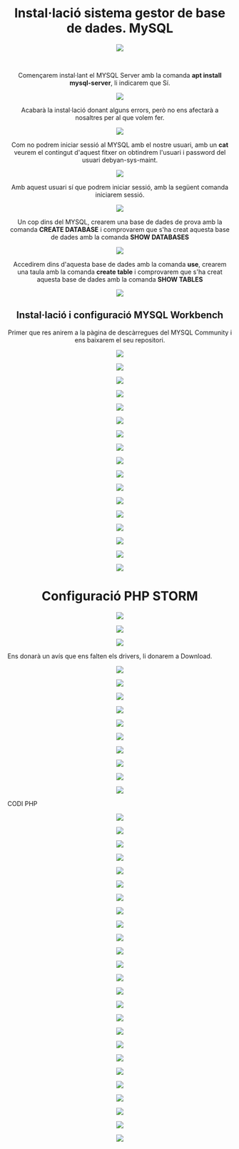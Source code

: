<h1 align="center">
  <b>Instal·lació sistema gestor de base de dades. MySQL</b>
</h1>

<p align="center">
  <img src="https://user-images.githubusercontent.com/91249151/155364414-9f5e788a-1d73-410c-a799-36d59c480bd3.png">
</p>
<br>
<p align="center">
  Començarem instal·lant el MYSQL Server amb la comanda <b>apt install mysql-server</b>, li indicarem que Sí.
</p>

<p align="center">
  <img src="https://user-images.githubusercontent.com/91249151/155302043-05e4211c-d0ca-4959-94db-917f8871cf96.png">
</p>

<p align="center">
Acabarà la instal·lació donant alguns errors, però no ens afectarà a nosaltres per al que volem fer.
</p>
  
<p align="center">
  <img src="https://user-images.githubusercontent.com/91249151/155302575-3ec9045c-8904-4ad1-8212-c01089af7a65.png">
</p>

<p align="center">
  Com no podrem iniciar sessió al MYSQL amb el nostre usuari, amb un <b>cat</b> veurem el contingut d'aquest fitxer on obtindrem l'usuari i password del usuari debyan-sys-maint.
</p>
  
<p align="center">
  <img src="https://user-images.githubusercontent.com/91249151/155303908-2f5f1a02-661a-4218-988d-6eb4de063f8e.png">
</p>

<p align="center">
  Amb aquest usuari sí que podrem iniciar sessió, amb la següent comanda iniciarem sessió.
</p>

<p align="center">
  <img src="https://user-images.githubusercontent.com/91249151/155304131-3461de9f-7aa5-491e-864a-e38abb11b687.png">
</p>

<p align="center">
  Un cop dins del MYSQL, crearem una base de dades de prova amb la comanda <b>CREATE DATABASE</b> i comprovarem que s'ha creat aquesta base de dades amb la comanda <b>SHOW DATABASES</b>
</p>

<p align="center">
  <img src="https://user-images.githubusercontent.com/91249151/155306057-bd714443-5384-4cb4-9a25-0882fe7ab05f.png">
</p>

<p align="center">
  Accedirem dins d'aquesta base de dades amb la comanda <b>use</b>, crearem una taula amb la comanda <b>create table</b> i comprovarem que s'ha creat aquesta base de dades amb la comanda <b>SHOW TABLES</b>
</p>

<p align="center">
  <img src="https://user-images.githubusercontent.com/91249151/155307587-e488a3a6-c8f3-420a-be5e-428da88894a0.png">
</p>

<h2 align="center">
  <b>Instal·lació i configuració MYSQL Workbench</b>
</h2>

<p align="center">
  Primer que res anirem a la pàgina de descàrregues del MYSQL Community i ens baixarem el seu repositori.
</p>

<p align="center">
  <img src="https://user-images.githubusercontent.com/91249151/155310036-c0f6bfe2-0c1e-4b7e-8f00-8bce15443fb1.png">
</p>

<p align="center">
  <img src="https://user-images.githubusercontent.com/91249151/155310768-034e3b99-89f2-49fb-98cf-2088520743b5.png">
</p>

<p align="center">
  <img src="https://user-images.githubusercontent.com/91249151/155310779-fa337d77-9617-4e4c-b082-9a4893374db2.png">
</p>

<p align="center">
  <img src="https://user-images.githubusercontent.com/91249151/155310803-fb349ca9-082f-4588-a0a3-46893ba8903e.png">
</p>

<p align="center">
  <img src="https://user-images.githubusercontent.com/91249151/155310832-298e5d9c-1675-4e61-ab39-13b17561a022.png">
</p>

<p align="center">
  <img src="https://user-images.githubusercontent.com/91249151/155310851-7feb10cc-dba4-42da-bb04-bdf1cca18f16.png">
</p>

<p align="center">
  <img src="https://user-images.githubusercontent.com/91249151/155310867-e71052fc-3b88-4f35-a9ab-8f95c57e600b.png">
</p>

<p align="center">
  <img src="https://user-images.githubusercontent.com/91249151/155310880-78400ad2-d2d5-4d46-a239-676eb6d17473.png">
</p>

<p align="center">
  <img src="https://user-images.githubusercontent.com/91249151/155311299-89773416-0299-4ead-864e-879675f98854.png">
</p>

<p align="center">
  <img src="https://user-images.githubusercontent.com/91249151/155311321-8e5ac91e-3ea9-410a-9dc3-1f9ec3d36f03.png">
</p>

<p align="center">
  <img src="https://user-images.githubusercontent.com/91249151/155311759-4c0d4adc-14a1-46a7-af67-d554cd937bf3.png">
</p>

<p align="center">
  <img src="https://user-images.githubusercontent.com/91249151/155312190-8e2c69c8-6170-4645-afb7-3a7ddbf278de.png">
</p>

<p align="center">
  <img src="https://user-images.githubusercontent.com/91249151/155312191-bf4b69b6-d5a0-40e6-988e-dbcd348ab232.png">
</p>

<p align="center">
  <img src="https://user-images.githubusercontent.com/91249151/155313001-5035dabe-3282-42f0-b121-d0b4bfeedc70.png">
</p>

<p align="center">
  <img src="https://user-images.githubusercontent.com/91249151/155313010-7ea8d153-0839-470b-a002-cd2dc2870420.png">
</p>

<p align="center">
  <img src="https://user-images.githubusercontent.com/91249151/155313022-3f8325d2-ef86-4250-b18d-d6255cbfd519.png">
</p>

<p align="center">
  <img src="https://user-images.githubusercontent.com/91249151/155314088-65870cf4-7d2b-4090-ac01-657ae7d0ae9b.png">
</p>

<h1 align="center">
  <b>Configuració PHP STORM</b>
</h1>

<p align="center">
  <img src="https://user-images.githubusercontent.com/91249151/155317192-cae84918-ac80-4b4c-8bb4-6f6181e53d9f.png">
</p>

<p align="center">
  <img src="https://user-images.githubusercontent.com/91249151/155315996-b23ee806-7463-40b4-a0ee-4b8636bc8805.png">
</p>

<p align="center">
  <img src="https://user-images.githubusercontent.com/91249151/155316029-49f078fd-3eaf-4907-8807-635c45cd2bb1.png">
</p>

Ens donarà un avís que ens falten els drivers, li donarem a Download.

<p align="center">
  <img src="https://user-images.githubusercontent.com/91249151/155316041-7d70d924-610a-46d6-a165-b91e612190f4.png">
</p>


<p align="center">
  <img src="https://user-images.githubusercontent.com/91249151/155316870-7870a4aa-11a4-4861-a795-729d3f114763.png">
</p>

<p align="center">
  <img src="https://user-images.githubusercontent.com/91249151/155316845-dec9c2e5-1cbc-4734-bfa1-39fbb26f483e.png">
</p>

<p align="center">
  <img src="https://user-images.githubusercontent.com/91249151/155316985-b846f4dc-4f42-4d5d-b860-e2d392d5f5f1.png">
</p>

<p align="center">
  <img src="https://user-images.githubusercontent.com/91249151/155318235-d60601d9-cbd3-40d5-b871-cfd677990ef9.png">
</p>

<p align="center">
  <img src="https://user-images.githubusercontent.com/91249151/155318271-4d30eeb0-4d2f-4314-b7ad-b2cc708d5791.png">
</p>

<p align="center">
  <img src="https://user-images.githubusercontent.com/91249151/155318344-872b15ef-dc2d-4dda-8ed8-5f46c5ba08ad.png">
</p>

<p align="center">
  <img src="https://user-images.githubusercontent.com/91249151/155339568-b8cb6559-8f7e-441f-9002-6882a13853c6.png">
</p>

<p align="center">
  <img src="https://user-images.githubusercontent.com/91249151/155339582-ddc2f8c0-68da-4ebb-b9fd-19fde1d7e779.png">
</p>

<p align="center">
  <img src="https://user-images.githubusercontent.com/91249151/155339591-69b487c4-55b9-443f-9f38-fa63949d5a17.png">
</p>



CODI PHP

<p align="center">
  <img src="https://user-images.githubusercontent.com/91249151/155319512-f0b16c68-6348-40be-b7cc-e1745c8a9f9e.png">
</p>

<p align="center">
  <img src="https://user-images.githubusercontent.com/91249151/155320679-0c7001b9-dc0b-4208-a181-bcded24c7e03.png">
</p>

<p align="center">
  <img src="https://user-images.githubusercontent.com/91249151/155321350-ee8c76e6-6b60-4e79-8544-6748a286f441.png">
</p>

<p align="center">
  <img src="https://user-images.githubusercontent.com/91249151/155332635-b0dda926-c297-402f-aaea-9fc7d572fb7a.png">
</p>


<p align="center">
  <img src="https://user-images.githubusercontent.com/91249151/155332661-22add513-5485-442d-9fb2-b70d17160fb4.png">
</p>

<p align="center">
  <img src="https://user-images.githubusercontent.com/91249151/155333055-3066480b-5470-4d47-ad00-d94e669631e1.png">
</p>

<p align="center">
  <img src="https://user-images.githubusercontent.com/91249151/155333063-7c8ad2ad-02f7-4e65-8fc9-91708d16a603.png">
</p>

<p align="center">
  <img src="https://user-images.githubusercontent.com/91249151/155333956-f837680f-4a62-4b23-8ee1-ecd2bf978fc9.png">
</p>

<p align="center">
  <img src="https://user-images.githubusercontent.com/91249151/155333972-6d510bbc-d39e-45c8-80d8-01d637a9c51d.png">
</p>

<p align="center">
  <img src="https://user-images.githubusercontent.com/91249151/155333992-11a10708-371f-454c-85a5-4088d009a44b.png">
</p>

<p align="center">
  <img src="https://user-images.githubusercontent.com/91249151/155334022-d54f4220-5c90-4962-81e6-a39f143c9b6a.png">
</p>

<p align="center">
  <img src="https://user-images.githubusercontent.com/91249151/155335981-acc28a69-7fa7-4e22-aab0-97baebdff002.png">
</p>

<p align="center">
  <img src="https://user-images.githubusercontent.com/91249151/155336052-8a9f234b-f9e1-4e91-8829-99f1bf44ddf5.png">
</p>

<p align="center">
  <img src="https://user-images.githubusercontent.com/91249151/155336006-d9453e1e-bf83-46f1-83d7-a6d347036cf7.png">
</p>

<p align="center">
  <img src="https://user-images.githubusercontent.com/91249151/155340040-4f5b94db-3ac4-42ec-81ca-906b0e35a479.png">
</p>

<p align="center">
  <img src="https://user-images.githubusercontent.com/91249151/155340056-32c60c14-9319-4c0a-a668-f19c45063167.png">
</p>

<p align="center">
  <img src="https://user-images.githubusercontent.com/91249151/155475958-79727701-d85b-4f95-8188-20733d031bd0.png">
</p>

<p align="center">
  <img src="https://user-images.githubusercontent.com/91249151/155476003-1e020cf2-dff2-4172-87c5-90f95ce0f811.png">
</p>

<p align="center">
  <img src="https://user-images.githubusercontent.com/91249151/155476088-039b4689-0344-4755-b132-9c6d882928bb.png">
</p>

<p align="center">
  <img src="https://user-images.githubusercontent.com/91249151/155476437-c036c992-787f-4a96-ac81-9f832cf6af1d.png">
</p>


<p align="center">
  <img src="https://user-images.githubusercontent.com/91249151/155476454-73138404-cd01-4be8-a3b5-640fe2c3fe8c.png">
</p>

<p align="center">
  <img src="https://user-images.githubusercontent.com/91249151/155476502-12a95382-24ba-49ff-8952-3dc03e56d510.png">
</p>

<p align="center">
  <img src="https://user-images.githubusercontent.com/91249151/155476526-8399979a-ff00-4161-943f-032cb58ee144.png">
</p>

<p align="center">
  <img src="https://user-images.githubusercontent.com/91249151/155476601-81d2571d-0b83-4843-88a9-02b6452c9bb5.png">
</p>

<p align="center">
  <img src="https://user-images.githubusercontent.com/91249151/155476611-08f919b2-5cbc-4868-8936-baccd459d0ac.png">
</p>

